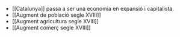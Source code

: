 - [[Catalunya]] passa a ser una economia en expansió i capitalista.
- [[Augment de població segle XVIII]]
- [[Augment agricultura segle XVIII]]
- [[Augment comerç segle XVIII]]
